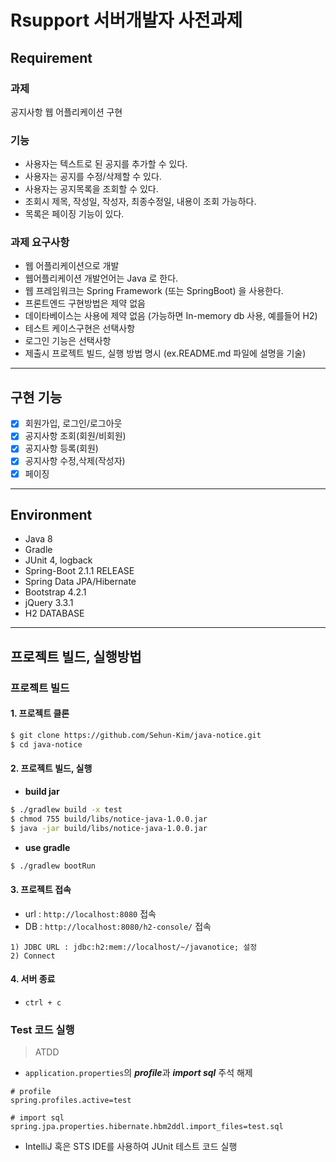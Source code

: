 # Rsupport 서버개발자 사전과제

## Requirement

### 과제
공지사항 웹 어플리케이션 구현

### 기능
- 사용자는 텍스트로 된 공지를 추가할 수 있다.
- 사용자는 공지를 수정/삭제할 수 있다.
- 사용자는 공지목록을 조회할 수 있다.
- 조회시 제목, 작성일, 작성자, 최종수정일, 내용이 조회 가능하다.
- 목록은 페이징 기능이 있다.

### 과제 요구사항
- 웹 어플리케이션으로 개발
- 웹어플리케이션 개발언어는 Java 로 한다.
- 웹 프레임워크는 Spring Framework (또는 SpringBoot) 을 사용한다.
- 프론트엔드 구현방법은 제약 없음
- 데이타베이스는 사용에 제약 없음 (가능하면 In-memory db 사용, 예를들어 H2)
- 테스트 케이스구현은 선택사항
- 로그인 기능은 선택사항
- 제출시 프로젝트 빌드, 실행 방법 명시 (ex.README.md 파일에 설명을 기술)

---

## 구현 기능

* [x] 회원가입, 로그인/로그아웃
* [x] 공지사항 조회(회원/비회원)
* [x] 공지사항 등록(회원)
* [x] 공지사항 수정,삭제(작성자)
* [x] 페이징

---

## Environment
- Java 8
- Gradle
- JUnit 4, logback
- Spring-Boot 2.1.1 RELEASE
- Spring Data JPA/Hibernate
- Bootstrap 4.2.1
- jQuery 3.3.1
- H2 DATABASE

---
## 프로젝트 빌드, 실행방법

### 프로젝트 빌드

#### 1. 프로젝트 클론
```bash
$ git clone https://github.com/Sehun-Kim/java-notice.git
$ cd java-notice
```

#### 2. 프로젝트 빌드, 실행
- **build jar**
```bash
$ ./gradlew build -x test
$ chmod 755 build/libs/notice-java-1.0.0.jar
$ java -jar build/libs/notice-java-1.0.0.jar
```

- **use gradle**
```bash
$ ./gradlew bootRun
```

#### 3. 프로젝트 접속
- url : `http://localhost:8080` 접속
- DB : `http://localhost:8080/h2-console/` 접속
```
1) JDBC URL : jdbc:h2:mem://localhost/~/javanotice; 설정
2) Connect
```

#### 4. 서버 종료
- `ctrl + c`

### Test 코드 실행
> ATDD

- `application.properties`의 ***profile***과 ***import sql*** 주석 해제
```properties
# profile
spring.profiles.active=test

# import sql
spring.jpa.properties.hibernate.hbm2ddl.import_files=test.sql
```

- IntelliJ 혹은 STS IDE를 사용하여 JUnit 테스트 코드 실행


